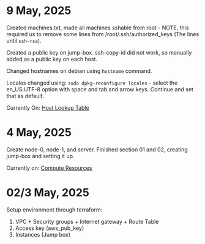 # 9 May, 2025
Created machines.txt, made all machines sshable from root - NOTE, this required us to remove some lines from /root/.ssh/authorized_keys (The lines until `ssh-rsa`).

Created a public key on jump-box. ssh-copy-id did not work, so manually added as a public key on each host.

Changed hostnames on debian using `hostname` command.

Locales changed using: `sudo dpkg-reconfigure locales` - select the en_US.UTF-8 option with space and tab and arrow keys. Continue and set that as default.

Currently On:
[Host Lookup Table](https://github.com/kelseyhightower/kubernetes-the-hard-way/blob/master/docs/03-compute-resources.md#host-lookup-table)

# 4 May, 2025
Create node-0, node-1, and server.
Finished section 01 and 02, creating jump-box and setting it up.

Currently on:
[Compute Resources](https://github.com/kelseyhightower/kubernetes-the-hard-way/blob/master/docs/03-compute-resources.md)
# 02/3 May, 2025
Setup environment through terraform:
1. VPC + Security groups + Internet gateway + Route Table
2. Access key (aws_pub_key)
3. Instances (Jump box)

